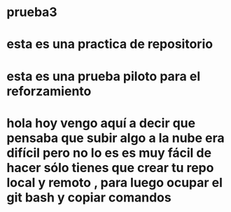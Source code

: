 # prueba3
# esta es una practica de repositorio
# esta es una prueba piloto para el reforzamiento
# hola hoy vengo aquí a decir que pensaba que subir algo a la nube era difícil pero no lo es es muy fácil de hacer sólo tienes que crear tu repo local y remoto , para luego ocupar el git bash y copiar comandos
